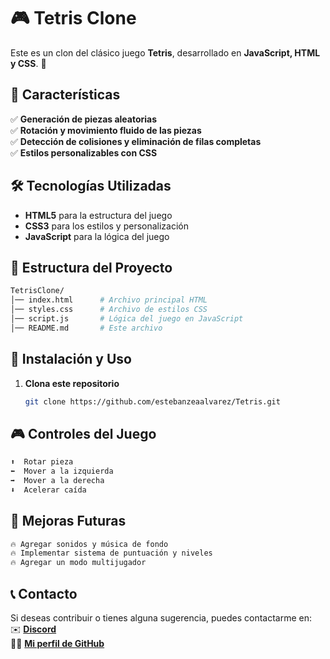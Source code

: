 # 🎮 Tetris Clone  

Este es un clon del clásico juego **Tetris**, desarrollado en **JavaScript, HTML y CSS**. 🚀  

## 📌 Características  

✅ **Generación de piezas aleatorias**  
✅ **Rotación y movimiento fluido de las piezas**  
✅ **Detección de colisiones y eliminación de filas completas**  
✅ **Estilos personalizables con CSS**  

## 🛠️ Tecnologías Utilizadas  

- **HTML5** para la estructura del juego  
- **CSS3** para los estilos y personalización  
- **JavaScript** para la lógica del juego  

## 📂 Estructura del Proyecto  

```bash
TetrisClone/
│── index.html      # Archivo principal HTML
│── styles.css      # Archivo de estilos CSS
│── script.js       # Lógica del juego en JavaScript
│── README.md       # Este archivo
```


## 📜 Instalación y Uso 

1. **Clona este repositorio**  
   ```bash
   git clone https://github.com/estebanzeaalvarez/Tetris.git

## 🎮 Controles del Juego  

```bash
⬆️  Rotar pieza
⬅️  Mover a la izquierda
➡️  Mover a la derecha
⬇️  Acelerar caída
```

## 🚀 Mejoras Futuras  

```bash
🔥 Agregar sonidos y música de fondo  
🔥 Implementar sistema de puntuación y niveles  
🔥 Agregar un modo multijugador  
```

## 📞 Contacto

Si deseas contribuir o tienes alguna sugerencia, puedes contactarme en:  
✉️ **[Discord](https://discord.com/users/estebanzea777)**  
👨‍💻 **[Mi perfil de GitHub](https://github.com/estebanzeaalvarez)**  
